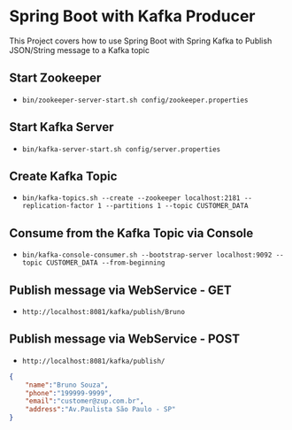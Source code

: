 # Spring Boot with Kafka Producer

This Project covers how to use Spring Boot with Spring Kafka to Publish JSON/String message to a Kafka topic
## Start Zookeeper
- `bin/zookeeper-server-start.sh config/zookeeper.properties`

## Start Kafka Server
- `bin/kafka-server-start.sh config/server.properties`

## Create Kafka Topic
- `bin/kafka-topics.sh --create --zookeeper localhost:2181 --replication-factor 1 --partitions 1 --topic CUSTOMER_DATA`

## Consume from the Kafka Topic via Console
- `bin/kafka-console-consumer.sh --bootstrap-server localhost:9092 --topic CUSTOMER_DATA --from-beginning`

## Publish message via WebService - GET
- `http://localhost:8081/kafka/publish/Bruno`

## Publish message via WebService - POST
- `http://localhost:8081/kafka/publish/`
```json 
{
	"name":"Bruno Souza",
	"phone":"199999-9999",
	"email":"customer@zup.com.br",
	"address":"Av.Paulista São Paulo - SP"
}
```

